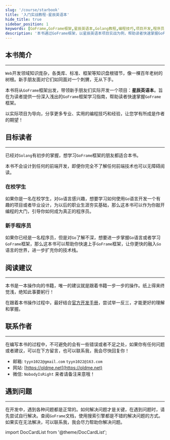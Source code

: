 ```yaml
---
slug: '/course/starbook'
title: '入门实战教程-星辰英语本'
hide_title: true
sidebar_position: 1
keywords: [GoFrame,GoFrame框架,星辰英语本,Golang教程,编程技巧,项目开发,程序员入门,技术栈,软件开发,计算机科学]
description: '本书通过GoFrame框架，以星辰英语本项目实战为例，帮助读者快速掌握GoFrame框架和Golang语言。不涉及前端开发，适合对Golang有基础的读者，包括在校学生和程序员。本书提供编程技巧和经验分享，建议读者结合官方手册进行学习，以更好地理解和实践。'
---
```


## 本书简介
---
`Web`开发领域知识庞杂，各类库、标准、框架等知识盘根错节，像一棵百年老树的树根。新手朋友面对它们如同面对一个刺猬，无从下手。

本书将从`GoFrame`框架出发，带领新手朋友们实际开发一个项目：**星辰英语本**。旨在为读者提供一份深入浅出的`GoFrame`框架学习指南，帮助读者快速掌握`GoFrame`框架。

以实际项目为导向，分享更多专业、实用的编程技巧和经验，让您学有所成是作者的期望！

## 目标读者
---
已经对`Golang`有初步的掌握，想学习`GoFrame`框架的朋友都适合本书。

本书不会设计到任何的前端开发，即便你完全不了解任何前端技术也可以无障碍阅读。

### 在校学生
如果你是一名在校学生，对`Go`语言感兴趣，想要学习如何使用`Go`语言开发一个有趣的项目或者毕业设计，为以后的职业生涯夯实基础，那么这本书可以作为你敲开编程的大门，引导你如何成为真正的程序员。

### 新手程序员
如果你已经是一名程序员，但是对`Go`了解不深，想要进一步掌握`Go`语言或者学习`GoFrame`框架，那么这本书可以帮助你快速上手`GoFrame`框架，让你更快的融入`Go`语言的世界，进一步扩充你的技术栈。

## 阅读建议
---
本书是一本操作向的书籍，唯一的建议就是跟着书籍一步一步的操作。纸上得来终觉浅，绝知此事要躬行！

在跟着本书操作过程中，最好结合[官方开发手册](https://goframe.org/docs/design)，尝试举一反三，才能更好的理解和掌握。

## 联系作者
---
在编写本书的过程中，不可避免的会有一些错误或者不足之处，如果你有任何问题或者建议，可以在下方留言，也可以联系我，我会尽快回复你！
- 邮箱: `tyyn1022@gmail.com` `tyyn1022@163.com`
- 网站: [https://oldme.net](https://oldme.net)
- 微信: `NobodyIsRight` 来者请备注来意哦！

## 遇到问题
---
在开发中，遇到各种问题都是正常的。如何解决问题才是关键，在遇到问题时，请先尝试自行解决。查阅`GoFrame`文档，使用搜索引擎都是不错的解决问题的方式。如果实在无法解决，可以联系我，我会尽力帮助你解决问题。


import DocCardList from '@theme/DocCardList';

